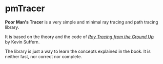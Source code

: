 # pmTracer
**Poor Man's Tracer** is a very simple and minimal ray tracing and path tracing library.

It is based on the theory and the code of [_Ray Tracing from the Ground Up_](http://www.raytracegroundup.com/) by Kevin Suffern.

The library is just a way to learn the concepts explained in the book. It is neither fast, nor correct nor complete.
